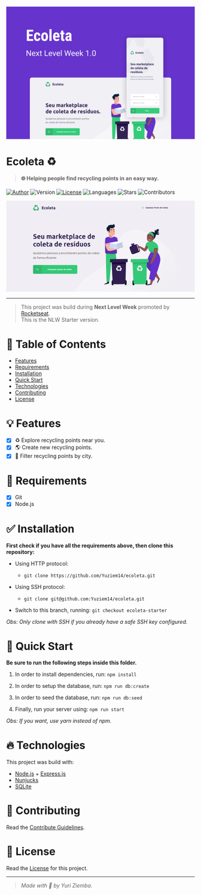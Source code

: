 ![Ecoleta](./.github/ecoleta.png 'Ecoleta')

# Ecoleta :recycle:

> #### :globe_with_meridians: Helping people find recycling points in an easy way.

[![Author](https://img.shields.io/badge/author-Yuri%20Ziemba-d35400?style=flat-square)](https://github.com/yuziem14)
![Version](https://img.shields.io/badge/version-1.0.0-d35400?style=flat-square)
[![License](https://img.shields.io/badge/license-MIT-d35400?style=flat-square)](LICENSE.md)
![Languages](https://img.shields.io/github/languages/count/yuziem14/ecoleta?style=flat-square&color=d35400)
![Stars](https://img.shields.io/github/stars/yuziem14/ecoleta?style=social)
![Contributors](https://img.shields.io/github/contributors/yuziem14/ecoleta?style=social)

<p align="center">
  <img src="./.github/ecoleta-starter.gif" width="800">
</p>

---

> This project was build during **Next Level Week** promoted by [Rocketseat](https://github.com/rocketseat).\
> This is the NLW Starter version.

# :pushpin: Table of Contents

- [Features](#bulb-features)
- [Requirements](#construction-requirements)
- [Installation](#white_check_mark-installation)
- [Quick Start](#rocket-quick-start)
- [Technologies](#fire-technologies)
- [Contributing](#robot-contributing)
- [License](#pencil-license)

# :bulb: Features

- [x] :recycle: Explore recycling points near you.
- [x] :earth_americas: Create new recycling points.
- [x] :mag_right: Filter recycling points by city.

# :construction: Requirements

- [x] Git
- [x] Node.js

# :white_check_mark: Installation

**First check if you have all the requirements above, then clone this repository:**

- Using HTTP protocol:

  - `git clone https://github.com/Yuziem14/ecoleta.git`

- Using SSH protocol:

  - `git clone git@github.com:Yuziem14/ecoleta.git`

- Switch to this branch, running: `git checkout ecoleta-starter`

_Obs: Only clone with SSH if you already have a safe SSH key configured._

# :rocket: Quick Start

**Be sure to run the following steps inside this folder.**

1.  In order to install dependencies, run: `npm install`

2.  In order to setup the database, run: `npm run db:create`

3.  In order to seed the database, run: `npm run db:seed`

4.  Finally, run your server using: `npm run start`

_Obs: If you want, use yarn instead of npm._

# :fire: Technologies

This project was build with:

- [Node.js](https://nodejs.org/en/) + [Express.js](http://expressjs.com/)
- [Nunjucks](https://mozilla.github.io/nunjucks/)
- [SQLite](https://sqlite.org/index.html)

# :robot: Contributing

Read the [Contribute Guidelines](CONTRIBUTING.md).

# :pencil: License

Read the [License](LICENSE.md) for this project.

---

> _Made with :green_heart: by Yuri Ziemba._
